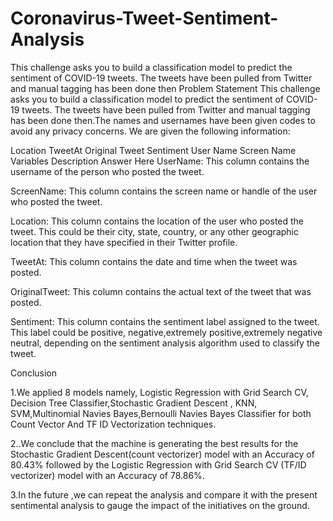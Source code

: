 # Coronavirus-Tweet-Sentiment-Analysis
This challenge asks you to build a classification model to predict the sentiment of COVID-19 tweets. The tweets have been pulled from Twitter and manual tagging has been done then Problem Statement This challenge asks you to build a classification model to predict the sentiment of COVID-19 tweets. The tweets have been pulled from Twitter and manual tagging has been done then.The names and usernames have been given codes to avoid any privacy concerns. We are given the following information:

Location
TweetAt
Original Tweet
Sentiment
User Name
Screen Name Variables Description Answer Here
UserName: This column contains the username of the person who posted the tweet.

ScreenName: This column contains the screen name or handle of the user who posted the tweet.

Location: This column contains the location of the user who posted the tweet. This could be their city, state, country, or any other geographic location that they have specified in their Twitter profile.

TweetAt: This column contains the date and time when the tweet was posted.

OriginalTweet: This column contains the actual text of the tweet that was posted.

Sentiment: This column contains the sentiment label assigned to the tweet. This label could be positive, negative,extremely positive,extremely negative neutral, depending on the sentiment analysis algorithm used to classify the tweet.

Conclusion

1.We applied 8 models namely, Logistic Regression with Grid Search CV, Decision Tree Classifier,Stochastic Gradient Descent , KNN, SVM,Multinomial Navies Bayes,Bernoulli Navies Bayes Classifier for both Count Vector And TF ID Vectorization techniques.

2..We conclude that the machine is generating the best results for the Stochastic Gradient Descent(count vectorizer) model with an Accuracy of 80.43% followed by the Logistic Regression with Grid Search CV (TF/ID vectorizer) model with an Accuracy of 78.86%.

3.In the future ,we can repeat the analysis and compare it with the present sentimental analysis to gauge the impact of the initiatives on the ground.
